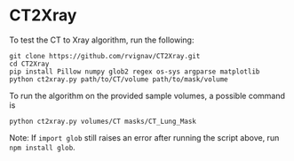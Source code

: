 # CT2Xray

To test the CT to Xray algorithm, run the following:

    git clone https://github.com/rvignav/CT2Xray.git
    cd CT2Xray
    pip install Pillow numpy glob2 regex os-sys argparse matplotlib
    python ct2xray.py path/to/CT/volume path/to/mask/volume

To run the algorithm on the provided sample volumes, a possible command is

    python ct2xray.py volumes/CT masks/CT_Lung_Mask

Note: If `import glob` still raises an error after running the script above, run `npm install glob`.
